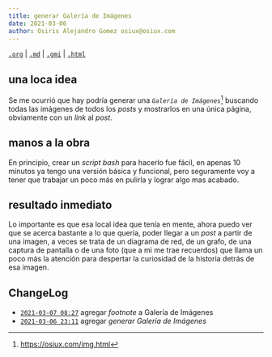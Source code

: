 ```yaml
---
title: generar Galería de Imágenes
date: 2021-03-06
author: Osiris Alejandro Gomez osiux@osiux.com
---
```


[`.org`](https://gitlab.com/osiux/osiux.gitlab.io/-/raw/master/2021-03-06-galeria-de-imagenes.org) |
[`.md`](https://gitlab.com/osiux/osiux.gitlab.io/-/raw/master/2021-03-06-galeria-de-imagenes.md) |
[`.gmi`](gemini://gmi.osiux.com/2021-03-06-galeria-de-imagenes.gmi) |
[`.html`](https://osiux.gitlab.io/2021-03-06-galeria-de-imagenes.html)

## una loca idea

Se me ocurrió que hay podría generar una *`Galería de Imágenes`*[^1]
buscando todas las imágenes de todos los *posts* y mostrarlos en una
única página, obviamente con un *link* al *post*.

## manos a la obra

En principio, crear un *script bash* para hacerlo fue fácil, en apenas
10 minutos ya tengo una versión básica y funcional, pero seguramente voy
a tener que trabajar un poco más en pulirla y lograr algo mas acabado.

## resultado inmediato

Lo importante es que esa local idea que tenía en mente, ahora puedo ver
que se acerca bastante a lo que quería, poder llegar a un *post* a
partir de una imagen, a veces se trata de un diagrama de red, de un
grafo, de una captura de pantalla o de una foto (que a mi me trae
recuerdos) que llama un poco más la atención para despertar la
curiosidad de la historia detrás de esa imagen.

## ChangeLog

-   [`2021-03-07 08:27`](https://gitlab.com/osiux/osiux.gitlab.io/-/commit/2ecee3b9e38c5092a521b124a243c22968127c35)
agregar *footnote* a Galería de Imágenes
-   [`2021-03-06 23:11`](https://gitlab.com/osiux/osiux.gitlab.io/-/commit/0305b3d6ab14cadbf036f63508f5f48d93c0c702)
agregar *generar Galería de Imágenes*

[^1]: <https://osiux.com/img.html>
